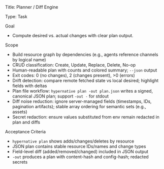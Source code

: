 Title: Planner / Diff Engine

Type: Task

Goal
- Compute desired vs. actual changes with clear plan output.

Scope
- Build resource graph by dependencies (e.g., agents reference channels by logical name)
- CRUD classification: Create, Update, Replace, Delete, No-op
- Human-readable plan with counts and colored summary; `--json` output
- Exit codes: 0 (no changes), 2 (changes present), >0 (errors)
 - Drift detection: compare remote fetched state vs local desired; highlight fields with deltas
 - Plan file workflow: `hypernative plan -out plan.json` writes a signed, canonical JSON plan; support `-out -` for stdout
 - Diff noise reduction: ignore server-managed fields (timestamps, IDs, pagination artifacts); stable array ordering for semantic sets (e.g., assets)
 - Secret redaction: ensure values substituted from env remain redacted in plan and diffs

Acceptance Criteria
- `hypernative plan` shows adds/changes/deletes by resource
- JSON plan contains stable resource IDs/names and change types
 - Field-level diff (added/removed/changed) included in JSON output
 - `-out` produces a plan with content-hash and config-hash; redacted secrets

